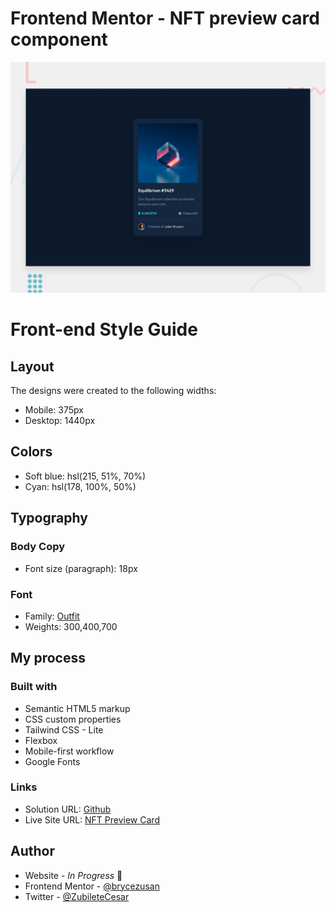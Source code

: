 # Frontend Mentor - NFT preview card component

![NFT preview card component](./dist/design/desktop-preview.jpg)

# Front-end Style Guide
## Layout

The designs were created to the following widths:

- Mobile: 375px
- Desktop: 1440px

## Colors
- Soft blue: hsl(215, 51%, 70%)
- Cyan: hsl(178, 100%, 50%)


## Typography

### Body Copy

- Font size (paragraph): 18px

### Font

- Family: [Outfit](https://fonts.google.com/specimen/Outfit)
- Weights: 300,400,700

## My process

### Built with

- Semantic HTML5 markup
- CSS custom properties
- Tailwind CSS - Lite
- Flexbox
- Mobile-first workflow
- Google Fonts
### Links

- Solution URL: [Github](https://github.com/brycezusan/frontend-mentor-challenges)
- Live Site URL: [NFT Preview Card](https://65e17fab8aa49f9292977d89--sweet-smakager-528fa2.netlify.app/)

## Author

- Website - _In Progress_ 👋
- Frontend Mentor - [@brycezusan](https://www.frontendmentor.io/profile/brycezusan)
- Twitter - [@ZubileteCesar](https://www.twitter.com/ZubileteCesar)



